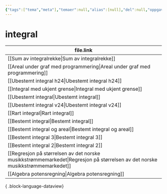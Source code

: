 ```yaml
---
{"tags":["tema","meta"],"temaer":null,"alias":[null],"del":null,"oppgave":null,"fag":null,"eksamen":null,"dg-publish":true,"title":"integral","date":"2023-06-01","modified":"2023-06-01","permalink":"/temaer/integral/","dgPassFrontmatter":true}
---
```



# integral
| file.link                                                                                                                       |
| ------------------------------------------------------------------------------------------------------------------------------- |
| [[Sum av integralrekke\|Sum av integralrekke]]                                                                               |
| [[Areal under graf med programmering\|Areal under graf med programmering]]                                                   |
| [[Ubestemt integral h24\|Ubestemt integral h24]]                                                                             |
| [[Integral med ukjent grense\|Integral med ukjent grense]]                                                                   |
| [[Ubestemt integral\|Ubestemt integral]]                                                                                     |
| [[Ubestemt integral v24\|Ubestemt integral v24]]                                                                             |
| [[Rart integral\|Rart integral]]                                                                                             |
| [[Bestemt integral\|Bestemt integral]]                                                                                       |
| [[Bestemt integral og areal\|Bestemt integral og areal]]                                                                     |
| [[Bestemt integral 3\|Bestemt integral 3]]                                                                                   |
| [[Bestemt integral 2\|Bestemt integral 2]]                                                                                   |
| [[Regresjon på størrelsen av det norske musikkstrømmemarkedet\|Regresjon på størrelsen av det norske musikkstrømmemarkedet]] |
| [[Algebra potensregning\|Algebra potensregning]]                                                                             |

{ .block-language-dataview}
